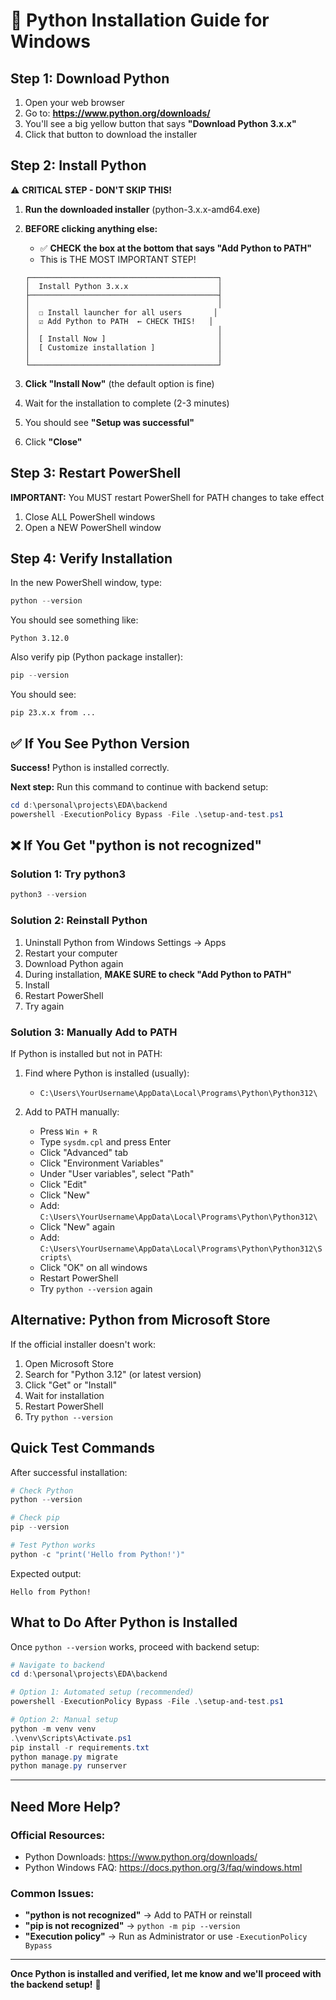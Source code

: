 # 🐍 Python Installation Guide for Windows

## Step 1: Download Python

1. Open your web browser
2. Go to: **https://www.python.org/downloads/**
3. You'll see a big yellow button that says **"Download Python 3.x.x"**
4. Click that button to download the installer

## Step 2: Install Python

⚠️ **CRITICAL STEP - DON'T SKIP THIS!**

1. **Run the downloaded installer** (python-3.x.x-amd64.exe)

2. **BEFORE clicking anything else:**
   - ✅ **CHECK the box at the bottom that says "Add Python to PATH"**
   - This is THE MOST IMPORTANT STEP!
   
   ```
   ┌──────────────────────────────────────────┐
   │  Install Python 3.x.x                    │
   ├──────────────────────────────────────────┤
   │                                          │
   │  ☐ Install launcher for all users       │
   │  ☑ Add Python to PATH  ← CHECK THIS!   │
   │                                          │
   │  [ Install Now ]                         │
   │  [ Customize installation ]              │
   │                                          │
   └──────────────────────────────────────────┘
   ```

3. **Click "Install Now"** (the default option is fine)

4. Wait for the installation to complete (2-3 minutes)

5. You should see **"Setup was successful"**

6. Click **"Close"**

## Step 3: Restart PowerShell

**IMPORTANT:** You MUST restart PowerShell for PATH changes to take effect

1. Close ALL PowerShell windows
2. Open a NEW PowerShell window

## Step 4: Verify Installation

In the new PowerShell window, type:

```powershell
python --version
```

You should see something like:
```
Python 3.12.0
```

Also verify pip (Python package installer):
```powershell
pip --version
```

You should see:
```
pip 23.x.x from ...
```

## ✅ If You See Python Version

**Success!** Python is installed correctly. 

**Next step:** Run this command to continue with backend setup:

```powershell
cd d:\personal\projects\EDA\backend
powershell -ExecutionPolicy Bypass -File .\setup-and-test.ps1
```

## ❌ If You Get "python is not recognized"

### Solution 1: Try python3
```powershell
python3 --version
```

### Solution 2: Reinstall Python
1. Uninstall Python from Windows Settings → Apps
2. Restart your computer
3. Download Python again
4. During installation, **MAKE SURE to check "Add Python to PATH"**
5. Install
6. Restart PowerShell
7. Try again

### Solution 3: Manually Add to PATH
If Python is installed but not in PATH:

1. Find where Python is installed (usually):
   - `C:\Users\YourUsername\AppData\Local\Programs\Python\Python312\`
   
2. Add to PATH manually:
   - Press `Win + R`
   - Type `sysdm.cpl` and press Enter
   - Click "Advanced" tab
   - Click "Environment Variables"
   - Under "User variables", select "Path"
   - Click "Edit"
   - Click "New"
   - Add: `C:\Users\YourUsername\AppData\Local\Programs\Python\Python312\`
   - Click "New" again
   - Add: `C:\Users\YourUsername\AppData\Local\Programs\Python\Python312\Scripts\`
   - Click "OK" on all windows
   - Restart PowerShell
   - Try `python --version` again

## Alternative: Python from Microsoft Store

If the official installer doesn't work:

1. Open Microsoft Store
2. Search for "Python 3.12" (or latest version)
3. Click "Get" or "Install"
4. Wait for installation
5. Restart PowerShell
6. Try `python --version`

## Quick Test Commands

After successful installation:

```powershell
# Check Python
python --version

# Check pip
pip --version

# Test Python works
python -c "print('Hello from Python!')"
```

Expected output:
```
Hello from Python!
```

## What to Do After Python is Installed

Once `python --version` works, proceed with backend setup:

```powershell
# Navigate to backend
cd d:\personal\projects\EDA\backend

# Option 1: Automated setup (recommended)
powershell -ExecutionPolicy Bypass -File .\setup-and-test.ps1

# Option 2: Manual setup
python -m venv venv
.\venv\Scripts\Activate.ps1
pip install -r requirements.txt
python manage.py migrate
python manage.py runserver
```

---

## Need More Help?

### Official Resources:
- Python Downloads: https://www.python.org/downloads/
- Python Windows FAQ: https://docs.python.org/3/faq/windows.html

### Common Issues:
- **"python is not recognized"** → Add to PATH or reinstall
- **"pip is not recognized"** → `python -m pip --version`
- **"Execution policy"** → Run as Administrator or use `-ExecutionPolicy Bypass`

---

**Once Python is installed and verified, let me know and we'll proceed with the backend setup!** 🚀
